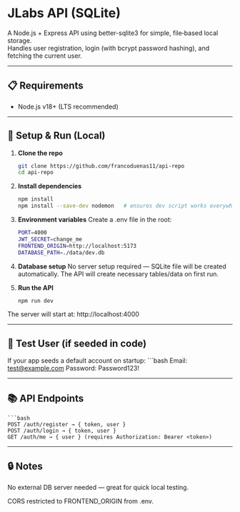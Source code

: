 # JLabs API (SQLite)

A Node.js + Express API using better-sqlite3 for simple, file‑based local storage.  
Handles user registration, login (with bcrypt password hashing), and fetching the current user.

---

## 📋 Requirements
- Node.js v18+ (LTS recommended)

---

## 🚀 Setup & Run (Local)

1. **Clone the repo**
   ```bash
   git clone https://github.com/francoduenas11/api-repo
   cd api-repo

2. **Install dependencies**
    ```bash
    npm install
    npm install --save-dev nodemon   # ensures dev script works everywhere

3. **Environment variables** 
Create a .env file in the root:
    ```bash
    PORT=4000
    JWT_SECRET=change_me
    FRONTEND_ORIGIN=http://localhost:5173
    DATABASE_PATH=./data/dev.db

4. **Database setup**
    No server setup required — SQLite file will be created automatically.
    The API will create necessary tables/data on first run.

5. **Run the API**
    ```bash
    npm run dev
The server will start at: http://localhost:4000

---

## 🧪 Test User (if seeded in code)
If your app seeds a default account on startup:
    ```bash
    Email: test@example.com
    Password: Password123!

---

## 📚 API Endpoints
    ```bash
    POST /auth/register → { token, user }
    POST /auth/login → { token, user }
    GET /auth/me → { user } (requires Authorization: Bearer <token>)

---

## 🔒 Notes
No external DB server needed — great for quick local testing.

CORS restricted to FRONTEND_ORIGIN from .env.